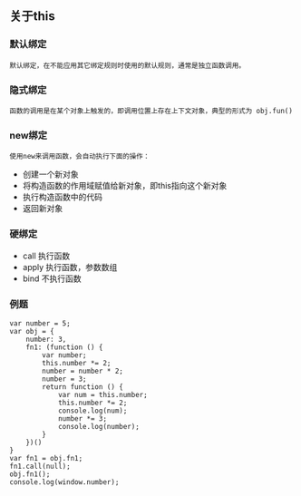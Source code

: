 ## 关于this
### 默认绑定  
    默认绑定，在不能应用其它绑定规则时使用的默认规则，通常是独立函数调用。

### 隐式绑定
    函数的调用是在某个对象上触发的，即调用位置上存在上下文对象，典型的形式为 obj.fun()

### new绑定
    使用new来调用函数，会自动执行下面的操作：
* 创建一个新对象
* 将构造函数的作用域赋值给新对象，即this指向这个新对象
* 执行构造函数中的代码
* 返回新对象

### 硬绑定
* call  执行函数
* apply 执行函数，参数数组 
* bind  不执行函数

### 例题
    var number = 5;
    var obj = {
        number: 3,
        fn1: (function () {
            var number;
            this.number *= 2;
            number = number * 2;
            number = 3;
            return function () {
                var num = this.number;
                this.number *= 2;
                console.log(num);
                number *= 3;
                console.log(number);
            }
        })()
    }
    var fn1 = obj.fn1;
    fn1.call(null);
    obj.fn1();
    console.log(window.number);




